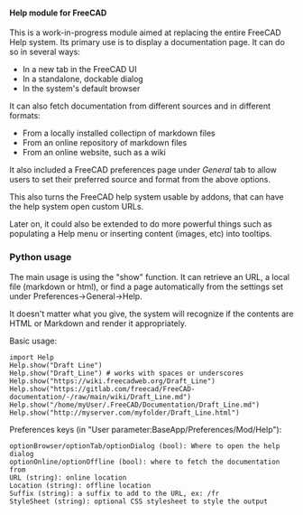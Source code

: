#### Help module for FreeCAD

This is a work-in-progress module aimed at replacing the entire FreeCAD Help system. Its primary use is to display a documentation page. It can do so in several ways:

* In a new tab in the FreeCAD UI
* In a standalone, dockable dialog
* In the system's default browser

It can also fetch documentation from different sources and in different formats:

* From a locally installed collectipn of markdown files
* From an online repository of markdown files
* From an online website, such as a wiki

It also included a FreeCAD preferences page under *General* tab to allow users to set their preferred source and format from the above options.

This also turns the FreeCAD help system usable by addons, that can have the help system open custom URLs.

Later on, it could also be extended to do more powerful things such as populating a Help menu or inserting content (images, etc) into tooltips.

### Python usage

The main usage is using the "show" function. It can retrieve an URL, a local file (markdown or html), or find a page automatically from the settings set under Preferences->General->Help.

It doesn't matter what you give, the system will recognize if the contents are HTML or Markdown and render it appropriately.

Basic usage:

```
import Help
Help.show("Draft Line")
Help.show("Draft_Line") # works with spaces or underscores
Help.show("https://wiki.freecadweb.org/Draft_Line")
Help.show("https://gitlab.com/freecad/FreeCAD-documentation/-/raw/main/wiki/Draft_Line.md")
Help.show("/home/myUser/.FreeCAD/Documentation/Draft_Line.md")
Help.show("http://myserver.com/myfolder/Draft_Line.html")
```

Preferences keys (in "User parameter:BaseApp/Preferences/Mod/Help"):

```
optionBrowser/optionTab/optionDialog (bool): Where to open the help dialog
optionOnline/optionOffline (bool): where to fetch the documentation from
URL (string): online location
Location (string): offline location
Suffix (string): a suffix to add to the URL, ex: /fr
StyleSheet (string): optional CSS stylesheet to style the output
```
